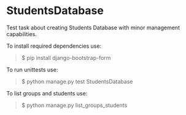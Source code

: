 StudentsDatabase
================

Test task about creating Students Database with minor management capabilities.

To install required dependencies use:
> $ pip install django-bootstrap-form

To run unittests use:
> $ python manage.py test StudentsDatabase

To list groups and students use:
> $ python manage.py list_groups_students